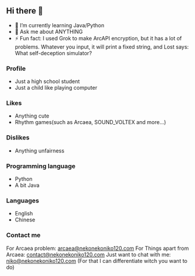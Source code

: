 ## Hi there 👋

<!--
**NekoNekoNiko120/NekoNekoNiko120** is a ✨ _special_ ✨ repository because its `README.md` (this file) appears on your GitHub profile.

Here are some ideas to get you started:

- 🔭 I’m currently working on ...
- 🌱 I’m currently learning ...
- 👯 I’m looking to collaborate on ...
- 🤔 I’m looking for help with ...
- 💬 Ask me about ...
- 📫 How to reach me: ...
- 😄 Pronouns: ...
- ⚡ Fun fact: ...
-->
- 🌱 I’m currently learning Java/Python
- 💬 Ask me about ANYTHING
- ⚡ Fun fact: I used Grok to make ArcAPI encryption, but it has a lot of problems. Whatever you input, it will print a fixed string, and Lost says: What self-deception simulator?
### Profile

- Just a high school student
- Just a child like playing computer

### Likes

- Anything cute
- Rhythm games(such as Arcaea, SOUND_VOLTEX and more...)

### Dislikes

- Anything unfairness

### Programming language

- Python
- A bit Java

### Languages

- English
- Chinese

### Contact me
For Arcaea problem: arcaea@nekonekoniko120.com
For Things apart from Arcaea: contact@nekonekoniko120.com
Just want to chat with me: niko@nekonekoniko120.com
(For that I can differentiate witch you want to do)
